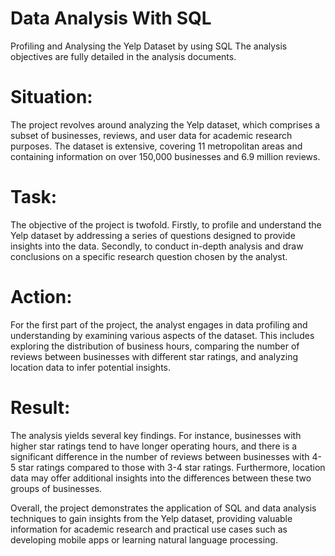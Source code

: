 # Data Analysis With SQL
Profiling and Analysing the Yelp Dataset by using SQL
The analysis objectives are fully detailed in the analysis documents.

# Situation:
The project revolves around analyzing the Yelp dataset, which comprises a subset of businesses, reviews, and user data for academic research purposes. The dataset is extensive, covering 11 metropolitan areas and containing information on over 150,000 businesses and 6.9 million reviews.

# Task:
The objective of the project is twofold. Firstly, to profile and understand the Yelp dataset by addressing a series of questions designed to provide insights into the data. Secondly, to conduct in-depth analysis and draw conclusions on a specific research question chosen by the analyst.

# Action:
For the first part of the project, the analyst engages in data profiling and understanding by examining various aspects of the dataset. This includes exploring the distribution of business hours, comparing the number of reviews between businesses with different star ratings, and analyzing location data to infer potential insights.

# Result:
The analysis yields several key findings. For instance, businesses with higher star ratings tend to have longer operating hours, and there is a significant difference in the number of reviews between businesses with 4-5 star ratings compared to those with 3-4 star ratings. Furthermore, location data may offer additional insights into the differences between these two groups of businesses.

Overall, the project demonstrates the application of SQL and data analysis techniques to gain insights from the Yelp dataset, providing valuable information for academic research and practical use cases such as developing mobile apps or learning natural language processing.
